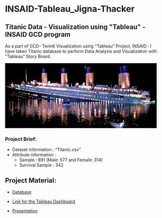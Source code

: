 # INSAID-Tableau_Jigna-Thacker
## Titanic Data - Visualization using "Tableau" - INSAID GCD program
As a part of GCD- Term6 Visualization using "Tableau" Project, INSAID : I have taken Titanic database to perform Data Analysis and Visualization with "Tableau" Story Board .

![image.gif](https://raw.githubusercontent.com/jmps967/INSAID-Tableau_Jigna-Thacker/master/9e53f1d8cbb9c612-.gif)

### Project Brief:
- Dataset information : “Titanic.csv” 
- Attribute information :
  - Sample : 891 (Male: 577 and Female: 314)
  - Survival Sample : 342 

## Project Material:

- [Database](https://github.com/jmps967/INSAID-Tableau_Jigna-Thacker/blob/master/Titanic.csv)

- [Link for the Tableau Dashboard](https://public.tableau.com/profile/j.t7898#!/vizhome/Project_Term6_Tableau_JignaThacker/TheTitanicStory )
- [Presentation](https://github.com/jmps967/INSAID-Tableau_Jigna-Thacker/blob/master/Project-4(Tableau)_Jigna%20Thacker-Fin.ppsx)
